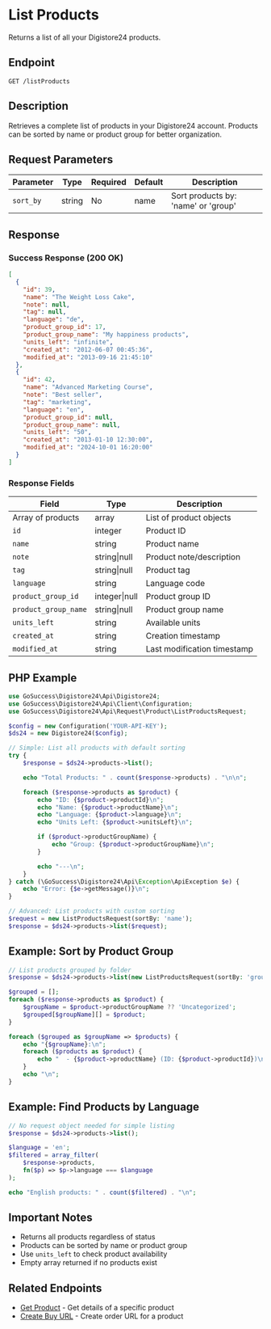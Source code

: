 # List Products

Returns a list of all your Digistore24 products.

## Endpoint

`GET /listProducts`

## Description

Retrieves a complete list of products in your Digistore24 account. Products can be sorted by name or product group for better organization.

## Request Parameters

| Parameter | Type | Required | Default | Description |
|-----------|------|----------|---------|-------------|
| `sort_by` | string | No | name | Sort products by: 'name' or 'group' |

## Response

### Success Response (200 OK)

```json
[
  {
    "id": 39,
    "name": "The Weight Loss Cake",
    "note": null,
    "tag": null,
    "language": "de",
    "product_group_id": 17,
    "product_group_name": "My happiness products",
    "units_left": "infinite",
    "created_at": "2012-06-07 00:45:36",
    "modified_at": "2013-09-16 21:45:10"
  },
  {
    "id": 42,
    "name": "Advanced Marketing Course",
    "note": "Best seller",
    "tag": "marketing",
    "language": "en",
    "product_group_id": null,
    "product_group_name": null,
    "units_left": "50",
    "created_at": "2013-01-10 12:30:00",
    "modified_at": "2024-10-01 16:20:00"
  }
]
```

### Response Fields

| Field | Type | Description |
|-------|------|-------------|
| Array of products | array | List of product objects |
| `id` | integer | Product ID |
| `name` | string | Product name |
| `note` | string\|null | Product note/description |
| `tag` | string\|null | Product tag |
| `language` | string | Language code |
| `product_group_id` | integer\|null | Product group ID |
| `product_group_name` | string\|null | Product group name |
| `units_left` | string | Available units |
| `created_at` | string | Creation timestamp |
| `modified_at` | string | Last modification timestamp |

## PHP Example

```php
use GoSuccess\Digistore24\Api\Digistore24;
use GoSuccess\Digistore24\Api\Client\Configuration;
use GoSuccess\Digistore24\Api\Request\Product\ListProductsRequest;

$config = new Configuration('YOUR-API-KEY');
$ds24 = new Digistore24($config);

// Simple: List all products with default sorting
try {
    $response = $ds24->products->list();

    echo "Total Products: " . count($response->products) . "\n\n";

    foreach ($response->products as $product) {
        echo "ID: {$product->productId}\n";
        echo "Name: {$product->productName}\n";
        echo "Language: {$product->language}\n";
        echo "Units Left: {$product->unitsLeft}\n";

        if ($product->productGroupName) {
            echo "Group: {$product->productGroupName}\n";
        }

        echo "---\n";
    }
} catch (\GoSuccess\Digistore24\Api\Exception\ApiException $e) {
    echo "Error: {$e->getMessage()}\n";
}

// Advanced: List products with custom sorting
$request = new ListProductsRequest(sortBy: 'name');
$response = $ds24->products->list($request);
```

## Example: Sort by Product Group

```php
// List products grouped by folder
$response = $ds24->products->list(new ListProductsRequest(sortBy: 'group'));

$grouped = [];
foreach ($response->products as $product) {
    $groupName = $product->productGroupName ?? 'Uncategorized';
    $grouped[$groupName][] = $product;
}

foreach ($grouped as $groupName => $products) {
    echo "{$groupName}:\n";
    foreach ($products as $product) {
        echo "  - {$product->productName} (ID: {$product->productId})\n";
    }
    echo "\n";
}
```

## Example: Find Products by Language

```php
// No request object needed for simple listing
$response = $ds24->products->list();

$language = 'en';
$filtered = array_filter(
    $response->products,
    fn($p) => $p->language === $language
);

echo "English products: " . count($filtered) . "\n";
```

## Important Notes

- Returns all products regardless of status
- Products can be sorted by name or product group
- Use `units_left` to check product availability
- Empty array returned if no products exist

## Related Endpoints

- [Get Product](getProduct.md) - Get details of a specific product
- [Create Buy URL](createBuyUrl.md) - Create order URL for a product
